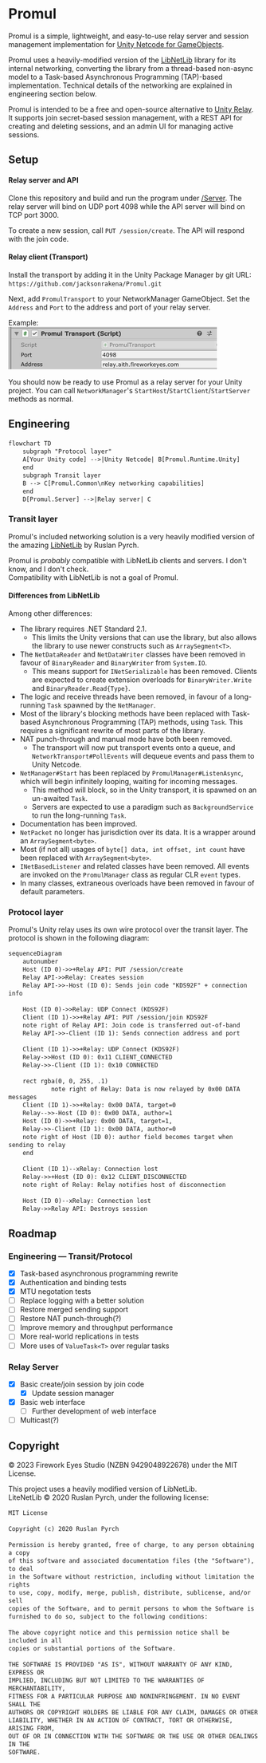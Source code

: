 # Promul
Promul is a simple, lightweight, and easy-to-use relay server and session management implementation for [Unity Netcode for GameObjects](https://docs-multiplayer.unity3d.com/netcode/current/about/). 
  
Promul uses a heavily-modified version of the [LibNetLib](https://github.com/RevenantX/LiteNetLib) library for its internal networking, converting the library from a thread-based non-async model to a Task-based Asynchronous Programming (TAP)-based implementation.
Technical details of the networking are explained in engineering section below.
  
Promul is intended to be a free and open-source alternative to [Unity Relay](https://unity.com/products/relay). It supports join secret-based session management, with a REST API for creating and deleting sessions, and an admin UI for managing active sessions.

## Setup
#### Relay server and API
Clone this repository and build and run the program under [/Server](/Server). The relay server will bind on UDP port 4098 while the API server will bind on TCP port 3000.

To create a new session, call `PUT /session/create`. The API will respond with the join code.

#### Relay client (Transport)
Install the transport by adding it in the Unity Package Manager by git URL:  
`https://github.com/jacksonrakena/Promul.git`
  
Next, add `PromulTransport` to your NetworkManager GameObject. Set the `Address` and `Port` to the address and port of your relay server.  

Example:  
![Alt text](example.png)  
  

You should now be ready to use Promul as a relay server for your Unity project. You can call `NetworkManager`'s `StartHost`/`StartClient`/`StartServer` methods as normal.

## Engineering
```mermaid
flowchart TD
    subgraph "Protocol layer"
    A[Your Unity code] -->|Unity Netcode| B[Promul.Runtime.Unity]
    end
    subgraph Transit layer
    B --> C[Promul.Common\nKey networking capabilities]
    end
    D[Promul.Server] -->|Relay server| C
```

### Transit layer
Promul's included networking solution is a very heavily modified version of the amazing [LibNetLib](https://github.com/RevenantX/LiteNetLib) by Ruslan Pyrch.

Promul is *probably* compatible with LibNetLib clients and servers. I don't know, and I don't check.  
Compatibility with LibNetLib is not a goal of Promul.

#### Differences from LibNetLib
Among other differences:
- The library requires .NET Standard 2.1.
    - This limits the Unity versions that can use the library, but also
      allows the library to use newer constructs such as `ArraySegment<T>`.
- The `NetDataReader` and `NetDataWriter` classes have been removed in favour of `BinaryReader` and `BinaryWriter` from `System.IO`.
    - This means support for `INetSerializable` has been removed. Clients are expected to create extension overloads for `BinaryWriter.Write` and `BinaryReader.Read{Type}`.
- The logic and receive threads have been removed, in favour of a long-running `Task` spawned by the `NetManager`.
- Most of the library's blocking methods have been replaced with Task-based Asynchronous Programming (TAP) methods, using `Task`. This requires
  a significant rewrite of most parts of the library.
- NAT punch-through and manual mode have both been removed.
    - The transport will now put transport events onto a queue,
      and `NetworkTransport#PollEvents` will dequeue events and pass them to Unity Netcode.
- `NetManager#Start` has been replaced by `PromulManager#ListenAsync`, which will begin infinitely looping, waiting for incoming messages.
    - This method will block, so in the Unity transport, it is spawned on an un-awaited `Task`.
    - Servers are expected to use a paradigm such as `BackgroundService` to run the long-running `Task`.
- Documentation has been improved.
- `NetPacket` no longer has jurisdiction over its data. It is a wrapper around an `ArraySegment<byte>`.
- Most (if not all) usages of `byte[] data, int offset, int count` have been replaced with `ArraySegment<byte>`.
- `INetBasedListener` and related classes have been removed. All events
  are invoked on the `PromulManager` class as
  regular CLR `event` types.
- In many classes, extraneous overloads have been removed in favour of default parameters.
### Protocol layer
Promul's Unity relay uses its own wire protocol over the transit layer. The protocol is shown in the following diagram:
```mermaid
sequenceDiagram
    autonumber
    Host (ID 0)->>+Relay API: PUT /session/create
    Relay API->>Relay: Creates session
    Relay API->>-Host (ID 0): Sends join code "KDS92F" + connection info
    
    Host (ID 0)->>Relay: UDP Connect (KDS92F)
    Client (ID 1)->>+Relay API: PUT /session/join KDS92F
    note right of Relay API: Join code is transferred out-of-band
    Relay API->>-Client (ID 1): Sends connection address and port

    Client (ID 1)->>+Relay: UDP Connect (KDS92F)
    Relay->>Host (ID 0): 0x11 CLIENT_CONNECTED
    Relay->>-Client (ID 1): 0x10 CONNECTED

    rect rgba(0, 0, 255, .1)
            note right of Relay: Data is now relayed by 0x00 DATA messages
    Client (ID 1)->>+Relay: 0x00 DATA, target=0
    Relay-->>-Host (ID 0): 0x00 DATA, author=1
    Host (ID 0)->>+Relay: 0x00 DATA, target=1,
    Relay->>-Client (ID 1): 0x00 DATA, author=0
    note right of Host (ID 0): author field becomes target when sending to relay
    end

    Client (ID 1)--xRelay: Connection lost
    Relay->>+Host (ID 0): 0x12 CLIENT_DISCONNECTED
    note right of Relay: Relay notifies host of disconnection
    
    Host (ID 0)--xRelay: Connection lost
    Relay->>Relay API: Destroys session
```

## Roadmap
### Engineering &mdash; Transit/Protocol
- [x] Task-based asynchronous programming rewrite
- [x] Authentication and binding tests
- [x] MTU negotation tests
- [ ] Replace logging with a better solution
- [ ] Restore merged sending support
- [ ] Restore NAT punch-through(?)
- [ ] Improve memory and throughput performance
- [ ] More real-world replications in tests
- [ ] More uses of `ValueTask<T>` over regular tasks
### Relay Server
- [x] Basic create/join session by join code
  - [x] Update session manager
- [x] Basic web interface
  - [ ] Further development of web interface
- [ ] Multicast(?)
## Copyright
&copy; 2023 Firework Eyes Studio (NZBN 9429048922678) under the MIT License.

This project uses a heavily modified version of LibNetLib.  
LiteNetLib &copy; 2020 Ruslan Pyrch, under the following license:
```
MIT License

Copyright (c) 2020 Ruslan Pyrch

Permission is hereby granted, free of charge, to any person obtaining a copy
of this software and associated documentation files (the "Software"), to deal
in the Software without restriction, including without limitation the rights
to use, copy, modify, merge, publish, distribute, sublicense, and/or sell
copies of the Software, and to permit persons to whom the Software is
furnished to do so, subject to the following conditions:

The above copyright notice and this permission notice shall be included in all
copies or substantial portions of the Software.

THE SOFTWARE IS PROVIDED "AS IS", WITHOUT WARRANTY OF ANY KIND, EXPRESS OR
IMPLIED, INCLUDING BUT NOT LIMITED TO THE WARRANTIES OF MERCHANTABILITY,
FITNESS FOR A PARTICULAR PURPOSE AND NONINFRINGEMENT. IN NO EVENT SHALL THE
AUTHORS OR COPYRIGHT HOLDERS BE LIABLE FOR ANY CLAIM, DAMAGES OR OTHER
LIABILITY, WHETHER IN AN ACTION OF CONTRACT, TORT OR OTHERWISE, ARISING FROM,
OUT OF OR IN CONNECTION WITH THE SOFTWARE OR THE USE OR OTHER DEALINGS IN THE
SOFTWARE.
```
